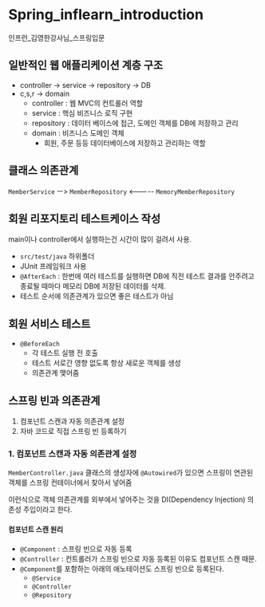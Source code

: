 # Spring_inflearn_introduction
인프런_김영한강사님_스프링입문

## 일반적인 웹 애플리케이션 계층 구조

- controller -> service -> repository -> DB
- c,s,r -> domain
    - controller : 웹 MVC의 컨트롤러 역할
    - service : 핵심 비즈니스 로직 구현
    - repository : 데이터 베이스에 접근, 도메인 객체를 DB에 저장하고 관리
    - domain : 비즈니스 도메인 객체
        - 회원, 주문 등등 데이터베이스에 저장하고 관리하는 역할

## 클래스 의존관계 

`MemberService` ㅡ> `MemberRepository`   <----- `MemoryMemberRepository`


## 회원 리포지토리 테스트케이스 작성

main이나 controller에서 실행하는건 시간이 많이 걸려서 사용.


- `src/test/java` 하위폴더
- JUnit 프레임워크 사용
- `@AfterEach` : 한번에 여러 테스트를 실행하면 DB에 직전 테스트 결과를 안주려고 종료될 때마다 메모리 DB에 저장된 데이터를 삭제.
- 테스트 순서에 의존관계가 있으면 좋은 테스트가 아님

## 회원 서비스 테스트

- `@BeforeEach`
  - 각 테스트 실행 전 호출 
  - 테스트 서로간 영향 없도록 항상 새로운 객체를 생성
  - 의존관계 맺어줌

## 스프링 빈과 의존관계

1. 컴포넌트 스캔과 자동 의존관계 설정
2. 자바 코드로 직접 스프링 빈 등록하기

### 1. 컴포넌트 스캔과 자동 의존관계 설정

`MemberController.java` 클래스의 생성자에 `@Autowired`가 있으면 스프링이 연관된 객체를 스프링 컨테이너에서 찾아서 넣어줌

이런식으로 객체 의존관계를 외부에서 넣어주는 것을 DI(Dependency Injection) 의존성 주입이라고 한다.


#### 컴포넌트 스캔 원리

- `@Component` : 스프링 빈으로 자동 등록
- `@Controller` : 컨트롤러가 스프링 빈으로 자동 등록된 이유도 컴포넌트 스캔 때문.
- `@Component`를 포함하는 아래의 애노테이션도 스프링 빈으로 등록된다.
    - `@Service`
    - `@Controller`
    - `@Repository`